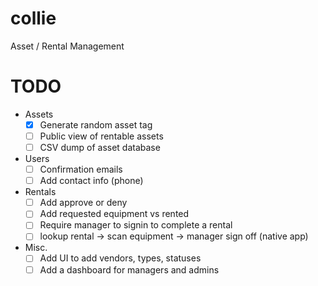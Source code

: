 collie
======

Asset / Rental Management

# TODO
- Assets
  - [x] Generate random asset tag
  - [ ] Public view of rentable assets
  - [ ] CSV dump of asset database
- Users
  - [ ] Confirmation emails
  - [ ] Add contact info (phone)
- Rentals
  - [ ] Add approve or deny
  - [ ] Add requested equipment vs rented
  - [ ] Require manager to signin to complete a rental
  - [ ] lookup rental -> scan equipment -> manager sign off (native app)
- Misc.
  - [ ] Add UI to add vendors, types, statuses
  - [ ] Add a dashboard for managers and admins
